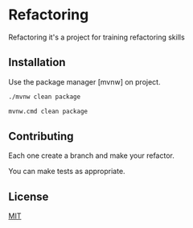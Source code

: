 # Refactoring

Refactoring it's a project for training refactoring skills

## Installation

Use the package manager [mvnw] on project.

```bash
./mvnw clean package
```

```cmd
mvnw.cmd clean package
```

## Contributing
Each one create a branch and make your refactor.

You can make tests as appropriate.

## License
[MIT](https://choosealicense.com/licenses/mit/)